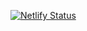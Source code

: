 [![Netlify Status](https://api.netlify.com/api/v1/badges/95df6fcd-9099-4d73-9937-74c67ba47b7a/deploy-status)](https://app.netlify.com/sites/mwiatr-portfolio/deploys)
